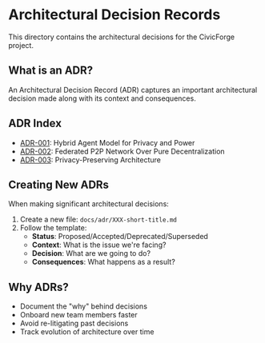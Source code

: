 # Architectural Decision Records

This directory contains the architectural decisions for the CivicForge project.

## What is an ADR?

An Architectural Decision Record (ADR) captures an important architectural decision made along with its context and consequences.

## ADR Index

- [ADR-001](001-hybrid-agent-model.md): Hybrid Agent Model for Privacy and Power
- [ADR-002](002-federated-network.md): Federated P2P Network Over Pure Decentralization  
- [ADR-003](003-privacy-by-design.md): Privacy-Preserving Architecture

## Creating New ADRs

When making significant architectural decisions:

1. Create a new file: `docs/adr/XXX-short-title.md`
2. Follow the template:
   - **Status**: Proposed/Accepted/Deprecated/Superseded
   - **Context**: What is the issue we're facing?
   - **Decision**: What are we going to do?
   - **Consequences**: What happens as a result?

## Why ADRs?

- Document the "why" behind decisions
- Onboard new team members faster
- Avoid re-litigating past decisions
- Track evolution of architecture over time